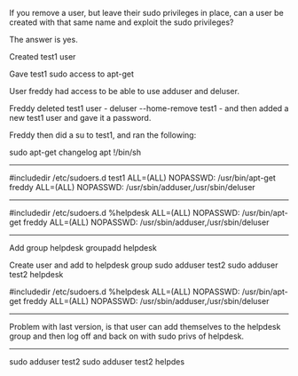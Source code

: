 If you remove a user, but leave their sudo privileges in place, can a user be created with that same name and exploit the sudo privileges?

The answer is yes.

Created test1 user

Gave test1 sudo access to apt-get

User freddy had access to be able to use adduser and deluser.

Freddy deleted test1 user - deluser --home-remove test1 - and then added a new test1 user and gave it a password.

Freddy then did a su to test1, and ran the following:

sudo apt-get changelog apt
!/bin/sh

---

#includedir /etc/sudoers.d
test1 ALL=(ALL) NOPASSWD: /usr/bin/apt-get
freddy ALL=(ALL) NOPASSWD: /usr/sbin/adduser,/usr/sbin/deluser

---

#includedir /etc/sudoers.d
%helpdesk ALL=(ALL) NOPASSWD: /usr/bin/apt-get
freddy ALL=(ALL) NOPASSWD: /usr/sbin/adduser,/usr/sbin/deluser

---

Add group helpdesk
groupadd helpdesk

Create user and add to helpdesk group
sudo adduser test2
sudo adduser test2 helpdesk

#includedir /etc/sudoers.d
%helpdesk ALL=(ALL) NOPASSWD: /usr/bin/apt-get
freddy ALL=(ALL) NOPASSWD: /usr/sbin/adduser,/usr/sbin/deluser

---

Problem with last version, is that user can add themselves to the helpdesk group and then log off and back on with sudo privs of helpdesk.

---

sudo adduser test2
sudo adduser test2 helpdes
